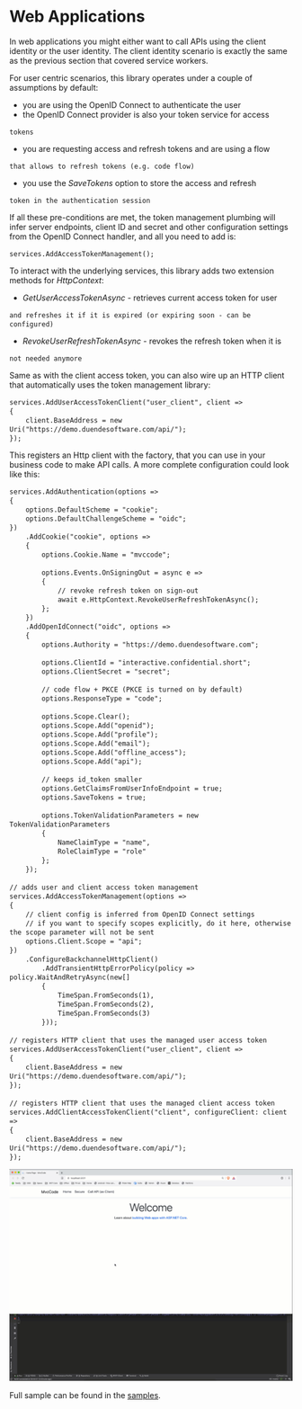 Web Applications
================

In web applications you might either want to call APIs using the client
identity or the user identity. The client identity scenario is exactly
the same as the previous section that covered service workers.

For user centric scenarios, this library operates under a couple of
assumptions by default:

-   you are using the OpenID Connect to authenticate the user
-   the OpenID Connect provider is also your token service for access
```
tokens
```
-   you are requesting access and refresh tokens and are using a flow
```
that allows to refresh tokens (e.g. code flow)
```
-   you use the *SaveTokens* option to store the access and refresh
```
token in the authentication session
```

If all these pre-conditions are met, the token management plumbing will
infer server endpoints, client ID and secret and other configuration
settings from the OpenID Connect handler, and all you need to add is:

```
services.AddAccessTokenManagement();
```

To interact with the underlying services, this library adds two
extension methods for *HttpContext*:

-   *GetUserAccessTokenAsync* - retrieves current access token for user
```
and refreshes it if it is expired (or expiring soon - can be
configured)
```
-   *RevokeUserRefreshTokenAsync* - revokes the refresh token when it is
```
not needed anymore
```

Same as with the client access token, you can also wire up an HTTP
client that automatically uses the token management library:

```
services.AddUserAccessTokenClient("user_client", client =>
{
    client.BaseAddress = new Uri("https://demo.duendesoftware.com/api/");
});
```

This registers an Http client with the factory, that you can use in your
business code to make API calls. A more complete configuration could
look like this:

```
services.AddAuthentication(options =>
{
    options.DefaultScheme = "cookie";
    options.DefaultChallengeScheme = "oidc";
})
    .AddCookie("cookie", options =>
    {
        options.Cookie.Name = "mvccode";

        options.Events.OnSigningOut = async e =>
        {
            // revoke refresh token on sign-out
            await e.HttpContext.RevokeUserRefreshTokenAsync();
        };
    })
    .AddOpenIdConnect("oidc", options =>
    {
        options.Authority = "https://demo.duendesoftware.com";

        options.ClientId = "interactive.confidential.short";
        options.ClientSecret = "secret";

        // code flow + PKCE (PKCE is turned on by default)
        options.ResponseType = "code";

        options.Scope.Clear();
        options.Scope.Add("openid");
        options.Scope.Add("profile");
        options.Scope.Add("email");
        options.Scope.Add("offline_access");
        options.Scope.Add("api");

        // keeps id_token smaller
        options.GetClaimsFromUserInfoEndpoint = true;
        options.SaveTokens = true;

        options.TokenValidationParameters = new TokenValidationParameters
        {
            NameClaimType = "name",
            RoleClaimType = "role"
        };
    });

// adds user and client access token management
services.AddAccessTokenManagement(options =>
{
    // client config is inferred from OpenID Connect settings
    // if you want to specify scopes explicitly, do it here, otherwise the scope parameter will not be sent
    options.Client.Scope = "api";
})
    .ConfigureBackchannelHttpClient()
        .AddTransientHttpErrorPolicy(policy => policy.WaitAndRetryAsync(new[]
        {
            TimeSpan.FromSeconds(1),
            TimeSpan.FromSeconds(2),
            TimeSpan.FromSeconds(3)
        }));

// registers HTTP client that uses the managed user access token
services.AddUserAccessTokenClient("user_client", client =>
{
    client.BaseAddress = new Uri("https://demo.duendesoftware.com/api/");
});

// registers HTTP client that uses the managed client access token
services.AddClientAccessTokenClient("client", configureClient: client =>
{
    client.BaseAddress = new Uri("https://demo.duendesoftware.com/api/");
});
```

![image](images/Web.gif)

Full sample can be found in the
[samples](https://github.com/IdentityModel/IdentityModel.AspNetCore).


